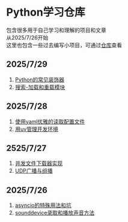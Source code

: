 # Python学习仓库

包含很多用于自己学习和理解的项目和文章  
从2025/7/26开始  
这里也包含一些过去编写小项目，可通过[仓库](https://github.com/xkgt/PythonLearn)查看

## 2025/7/29
1. [Python的常见装饰器](docs/Python的常见装饰器.md)
2. [搜索-加载和重载模块](docs/搜索-加载和重载模块.md)

## 2025/7/28
1. [使用yaml优雅的读取配置文件](docs/使用yaml优雅的读取配置文件.md)
2. [用uv管理开发环境](docs/用uv管理开发环境.md)

## 2525/7/27
1. [并发文件下载器实现](docs/并发文件下载器实现.md)
2. [UDP广播与组播](docs/UDP广播与组播.md)

## 2025/7/26
1. [asyncio的特殊用法和坑](docs/asyncio的特殊用法和坑.md)
2. [sounddevice录取和播放声音方法](docs/sounddevice录取和播放声音方法.md)
